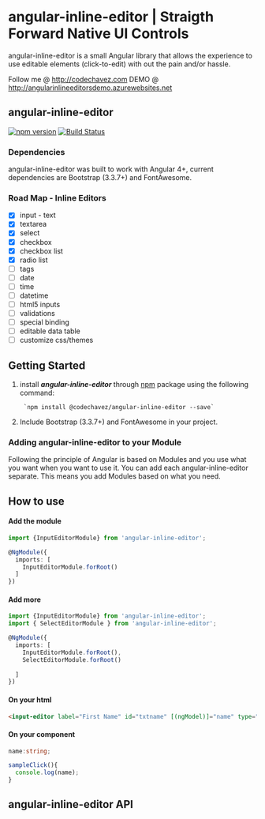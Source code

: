 # angular-inline-editor | Straigth Forward Native UI Controls
angular-inline-editor is a small Angular library that allows the experience to use editable elements (click-to-edit) with out the pain and/or hassle. 

Follow me @ http://codechavez.com
DEMO @ http://angularinlineeditorsdemo.azurewebsites.net

## angular-inline-editor  
[![npm version](https://badge.fury.io/js/angular-inline-editors.svg)](https://badge.fury.io/js/angular-inline-editors) [![Build Status](https://travis-ci.org/codechavez/angular-inline-editor.svg?branch=master)](https://travis-ci.org/codechavez/angular-inline-editor) 
### Dependencies
angular-inline-editor was built to work with Angular 4+, current dependencies are Bootstrap (3.3.7+) and FontAwesome. 
### Road Map - Inline Editors
* [x] input - text
* [x] textarea
* [x] select
* [x] checkbox
* [x] checkbox list
* [x] radio list
* [ ] tags
* [ ] date
* [ ] time
* [ ] datetime
* [ ] html5 inputs
* [ ] validations
* [ ] special binding
* [ ] editable data table
* [ ] customize css/themes

## Getting Started
1. install ***angular-inline-editor*** through [npm](https://www.npmjs.com/search?q=angular-inline-editor) package using the following command:

        `npm install @codechavez/angular-inline-editor --save`

2. Include Bootstrap (3.3.7+) and FontAwesome in your project. 

### Adding angular-inline-editor to your Module
Following the principle of Angular is based on Modules and you use what you want when you want to use it. You can add each angular-inline-editor separate. This means you add Modules based on what you need.

## How to use
#### Add the module
``` typescript
import {InputEditorModule} from 'angular-inline-editor';

@NgModule({
  imports: [
    InputEditorModule.forRoot()
  ]
})
```

#### Add more
``` typescript
import {InputEditorModule} from 'angular-inline-editor';
import { SelectEditorModule } from 'angular-inline-editor';

@NgModule({
  imports: [
    InputEditorModule.forRoot(),
    SelectEditorModule.forRoot()
    
  ]
})
```
#### On your html
``` html
<input-editor label="First Name" id="txtname" [(ngModel)]="name" type="text" placeholder="Enter First Name" (onSave)="sampleClick()"></input-editor>
```
#### On your component
``` typescript
name:string;

sampleClick(){
  console.log(name);
}
```

## angular-inline-editor API



